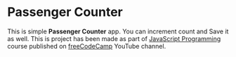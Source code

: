 # Passenger Counter

This is simple **Passenger Counter** app. You can increment count and Save it as well.
This is project has been made as part of [JavaScript Programming](https://youtu.be/jS4aFq5-91M) course published on [freeCodeCamp](https://www.youtube.com/channel/UC8butISFwT-Wl7EV0hUK0BQ) YouTube channel.
